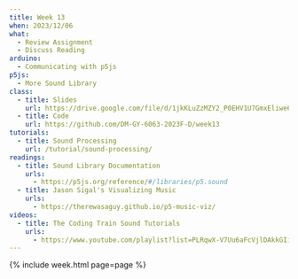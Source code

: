 ```yaml
---
title: Week 13
when: 2023/12/06
what:
  - Review Assignment
  - Discuss Reading
arduino:
  - Communicating with p5js
p5js:
  - More Sound Library
class:
  - title: Slides
    url: https://drive.google.com/file/d/1jkKLuZzMZY2_P0EHV1U7GmxEliwe6ufG/
  - title: Code
    url: https://github.com/DM-GY-6063-2023F-D/week13
tutorials:
  - title: Sound Processing
    url: /tutorial/sound-processing/
readings:
  - title: Sound Library Documentation
    urls:
      - https://p5js.org/reference/#/libraries/p5.sound
  - title: Jason Sigal's Visualizing Music
    urls:
      - https://therewasaguy.github.io/p5-music-viz/
videos:
  - title: The Coding Train Sound Tutorials
    urls:
      - https://www.youtube.com/playlist?list=PLRqwX-V7Uu6aFcVjlDAkkGIixw70s7jpW
---
```

{% include week.html page=page %}
